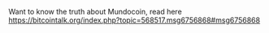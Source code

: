 Want to know the truth about Mundocoin, read here https://bitcointalk.org/index.php?topic=568517.msg6756868#msg6756868



